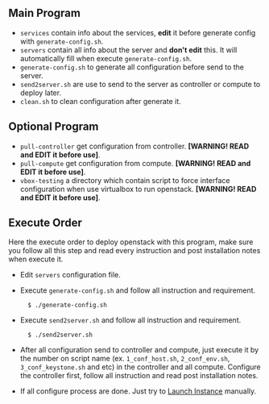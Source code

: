 ## Main Program

+ `services` contain info about the services, **edit** it before generate config with `generate-config.sh`.
+ `servers` contain all info about the server and **don't edit** this. It will automatically fill when execute `generate-config.sh`.
+ `generate-config.sh` to generate all configuration before send to the server.
+ `send2server.sh` are use to send to the server as controller or compute to deploy later.
+ `clean.sh` to clean configuration after generate it.

## Optional Program

+ `pull-controller` get configuration from controller. **[WARNING! READ and EDIT it before use]**.
+ `pull-compute` get configuration from compute. **[WARNING! READ and EDIT it before use]**.
+ `vbox-testing` a directory which contain script to force interface configuration when use virtualbox to run openstack. **[WARNING! READ and EDIT it before use]**.

## Execute Order

Here the execute order to deploy openstack with this program, make sure you follow all this step and read every instruction and post installation notes when execute it.

+ Edit `servers` configuration file.
+ Execute `generate-config.sh` and follow all instruction and requirement.

        $ ./generate-config.sh

+ Execute `send2server.sh` and follow all instruction and requirement.

        $ ./send2server.sh

+ After all configuration send to controller and compute, just execute it by the number on script name (ex. `1_conf_host.sh`, `2_conf_env.sh`, `3_conf_keystone.sh` and etc) in the controller and all compute. Configure the controller first, follow all instruction and read post installation notes.

+ If all configure process are done. Just try to [Launch Instance](https://docs.openstack.org/install-guide/launch-instance.html) manually.
